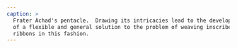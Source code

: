 ```yaml
---
caption: >
  Frater Achad's pentacle.  Drawing its intricacies lead to the development
  of a flexible and general solution to the problem of weaving inscribed
  ribbons in this fashion.
---
```

